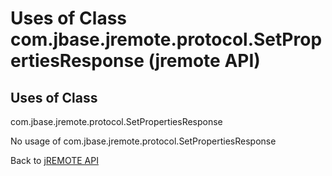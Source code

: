 # Uses of Class com.jbase.jremote.protocol.SetPropertiesResponse (jremote API)

<PageHeader />

## Uses of Class
com.jbase.jremote.protocol.SetPropertiesResponse

No usage of com.jbase.jremote.protocol.SetPropertiesResponse

Back to [jREMOTE API](com_jbase_jremote_package-summary)
